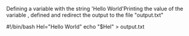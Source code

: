 Defining  a variable with the string 'Hello World'Printing the value of the variable , defined and redirect the output to the file "output.txt"

#!/bin/bash
Hel="Hello World"
echo "$Hel" > output.txt
